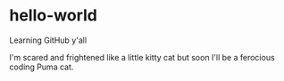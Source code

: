 hello-world
===========

Learning GitHub y'all

I'm scared and frightened like a little kitty cat but soon I'll be a ferocious coding Puma cat.
